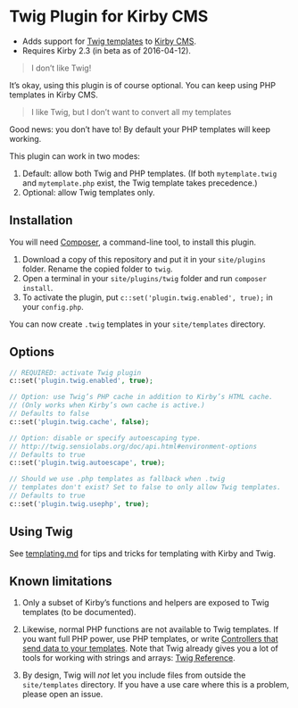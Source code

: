# Twig Plugin for Kirby CMS

-   Adds support for [Twig templates](http://twig.sensiolabs.org/) to [Kirby CMS](https://getkirby.com/).
-   Requires Kirby 2.3 (in beta as of 2016-04-12).

> I don’t like Twig!

It’s okay, using this plugin is of course optional. You can keep using PHP templates in Kirby CMS.

> I like Twig, but I don’t want to convert all my templates

Good news: you don’t have to! By default your PHP templates will keep working.

This plugin can work in two modes:

1. Default: allow both Twig and PHP templates. (If both `mytemplate.twig` and `mytemplate.php` exist, the Twig template takes precedence.)
2. Optional: allow Twig templates only.


## Installation

You will need [Composer](https://getcomposer.org/), a command-line tool, to install this plugin.

1. Download a copy of this repository and put it in your `site/plugins` folder. Rename the copied folder to `twig`.
2. Open a terminal in your `site/plugins/twig` folder and run `composer install`.
3. To activate the plugin, put `c::set('plugin.twig.enabled', true);` in your `config.php`.

You can now create `.twig` templates in your `site/templates` directory.

## Options

```php
// REQUIRED: activate Twig plugin
c::set('plugin.twig.enabled', true);

// Option: use Twig’s PHP cache in addition to Kirby’s HTML cache.
// (Only works when Kirby’s own cache is active.)
// Defaults to false
c::set('plugin.twig.cache', false);

// Option: disable or specify autoescaping type.
// http://twig.sensiolabs.org/doc/api.html#environment-options
// Defaults to true
c::set('plugin.twig.autoescape', true);

// Should we use .php templates as fallback when .twig
// templates don't exist? Set to false to only allow Twig templates.
// Defaults to true
c::set('plugin.twig.usephp', true);
```

## Using Twig

See [templating.md](templating.md) for tips and tricks for templating with Kirby and Twig.

## Known limitations

1.  Only a subset of Kirby’s functions and helpers are exposed to Twig templates (to be documented).

2.  Likewise, normal PHP functions are not available to Twig templates. If you want full PHP power, use PHP templates, or write [Controllers that send data to your templates](https://getkirby.com/docs/templates/controllers). Note that Twig already gives you a lot of tools for working with strings and arrays: [Twig Reference](http://twig.sensiolabs.org/documentation#reference).

3.  By design, Twig will *not* let you include files from outside the `site/templates` directory. If you have a use care where this is a problem, please open an issue.
